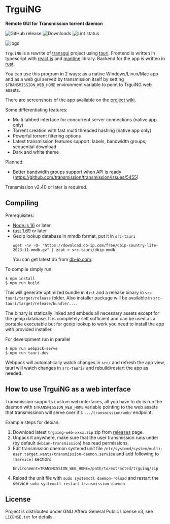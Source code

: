 # TrguiNG
**Remote GUI for Transmission torrent daemon**

![GitHub release](https://img.shields.io/github/v/release/OpenScopeProject/TrguiNG)
![Downloads](https://img.shields.io/github/downloads/OpenScopeProject/TrguiNG/total)
![Lint status](https://img.shields.io/github/actions/workflow/status/OpenScopeProject/TrguiNG/lint.yml?label=Lint&event=push)

![logo](https://i.imgur.com/QdgMWwW.png)

`TrguiNG` is a rewrite of [transgui](https://github.com/transmission-remote-gui/transgui)
project using [tauri](https://tauri.studio/).
Frontend is written in typescript with [react.js](https://react.dev/) and
[mantine](https://mantine.dev/) library. Backend for the app is written in
[rust](https://www.rust-lang.org/).

You can use this program in 2 ways: as a native Windows/Linux/Mac app and as a web gui
served by transmission itself by setting `$TRANSMISSION_WEB_HOME` environment variable
to point to TrguiNG web assets.

There are screenshots of the app available on the
[project wiki](https://github.com/openscopeproject/TrguiNG/wiki).

Some differentiating features:

* Multi tabbed interface for concurrent server connections (native app only)
* Torrent creation with fast multi threaded hashing (native app only)
* Powerful torrent filtering options
* Latest transmission features support: labels, bandwidth groups, sequential download
* Dark and white theme

Planned:

* Better bandwidth groups support when API is ready (https://github.com/transmission/transmission/issues/5455)

Transmission v2.40 or later is required.

## Compiling

Prerequisites:
- [Node.js 16](https://nodejs.org/) or later
- [rust 1.69](https://www.rust-lang.org/) or later
- Geoip lookup database in mmdb format, put it in `src-tauri`
   ```
   wget -nv -O- "https://download.db-ip.com/free/dbip-country-lite-2023-11.mmdb.gz" | zcat > src-tauri/dbip.mmdb
   ```
   You can get latest db from [db-ip.com](https://db-ip.com/db/download/ip-to-country-lite).

To compile simply run

```
$ npm install
$ npm run build
```

This will generate optimized bundle in `dist` and a release binary in `src-tauri/target/release` folder.
Also installer package will be available in `src-tauri/target/release/bundle/...`.

The binary is statically linked and embeds all necessary assets except for the geoip database.
It is completely self sufficient and can be used as a portable executable but for geoip lookup to work you
need to install the app with provided installer.

For development run in parallel

```
$ npm run webpack-serve
$ npm run tauri-dev
```

Webpack will automatically watch changes in `src/` and refresh the app view, tauri will watch changes
in `src-tauri/` and rebuild/restart the app as needed.

## How to use TrguiNG as a web interface

Transmission supports custom web interfaces, all you have to do is run the daemon with
`$TRANSMISSION_WEB_HOME` variable pointing to the web assets that transmissinon will serve
over it's `.../transmission/web/` endpoint.

Example steps for debian:
1. Download latest `trguing-web-xxxx.zip` zip from [releases](https://github.com/openscopeproject/TrguiNG/releases)
   page.
2. Unpack it anywhere, make sure that the user transmission runs under (by default `debian-transmission`)
   has read permissions.
3. Edit transmission daemon systemd unit file `/etc/systemd/system/multi-user.target.wants/transmission-daemon.service`
   and add following to `[Service]` section:
   ```
   Environment=TRANSMISSION_WEB_HOME=/path/to/extracted/trguing/zip
   ```
4. Reload the unit file with `sudo systemctl daemon-reload`
   and restart the service `sudo systemctl restart transmission-daemon`

## License
Project is distributed under GNU Affero General Public License v3, see `LICENSE.txt` for details.
